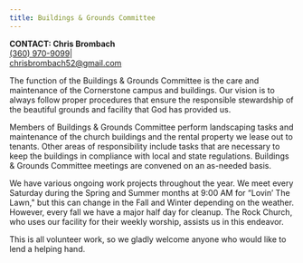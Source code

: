 ```yaml
---
title: Buildings & Grounds Committee
---
```

**CONTACT: Chris Brombach**\
[(360) 970-9099](tel:360-970-9099)|\
[chrisbrombach52@gmail.com](emailto:chrisbrombach52@gmail.com)

The function of the Buildings & Grounds Committee is the care and maintenance of the Cornerstone campus and buildings. Our vision is to always follow proper procedures that ensure the responsible stewardship of the beautiful grounds and facility that God has provided us.

Members of Buildings & Grounds Committee perform landscaping tasks and maintenance of the church buildings and the rental property we lease out to tenants. Other areas of responsibility include tasks that are necessary to keep the buildings in compliance with local and state regulations. Buildings & Grounds Committee meetings are convened on an as-needed basis.

We have various ongoing work projects throughout the year. We meet every Saturday during the Spring and Summer months at 9:00 AM for “Lovin’ The Lawn," but this can change in the Fall and Winter depending on the weather. However, every fall we have a major half day for cleanup. The Rock Church, who uses our facility for their weekly worship, assists us in this endeavor. 

This is all volunteer work, so we gladly welcome anyone who would like to lend a helping hand.
